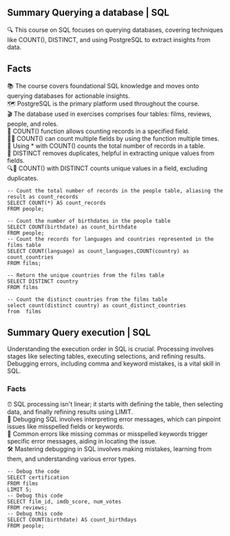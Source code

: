 ## Summary Querying a database | SQL

🔍 This course on SQL focuses on querying databases, covering techniques like COUNT(), DISTINCT, and using PostgreSQL to extract insights from data.

## Facts
📚 The course covers foundational SQL knowledge and moves onto querying databases for actionable insights. <br/>
🗺️ PostgreSQL is the primary platform used throughout the course.<br/>
🎬 The database used in exercises comprises four tables: films, reviews, people, and roles.<br/>
🔢 COUNT() function allows counting records in a specified field.<br/>
🔢🔤 COUNT() can count multiple fields by using the function multiple times.<br/>
🌟 Using * with COUNT() counts the total number of records in a table.<br/>
🚫 DISTINCT removes duplicates, helpful in extracting unique values from fields.<br/>
🔍🔢 COUNT() with DISTINCT counts unique values in a field, excluding duplicates.<br/>
```
-- Count the total number of records in the people table, aliasing the result as count_records
SELECT COUNT(*) AS count_records
FROM people;

-- Count the number of birthdates in the people table
SELECT COUNT(birthdate) as count_birthdate
FROM people;
-- Count the records for languages and countries represented in the films table
SELECT COUNT(language) as count_languages,COUNT(country) as count_countries
FROM films;

-- Return the unique countries from the films table
SELECT DISTINCT country
FROM films

-- Count the distinct countries from the films table
select count(distinct country) as count_distinct_countries
from  films
```

## Summary Query execution | SQL
Understanding the execution order in SQL is crucial. Processing involves stages like selecting tables, executing selections, and refining results. Debugging errors, including comma and keyword mistakes, is a vital skill in SQL.

### Facts
⏰ SQL processing isn't linear; it starts with defining the table, then selecting data, and finally refining results using LIMIT.<br/>
🐞 Debugging SQL involves interpreting error messages, which can pinpoint issues like misspelled fields or keywords.<br/>
📝 Common errors like missing commas or misspelled keywords trigger specific error messages, aiding in locating the issue.<br/>
🛠 Mastering debugging in SQL involves making mistakes, learning from them, and understanding various error types.<br/>
```
-- Debug the code
SELECT certification
FROM films
LIMIT 5;
-- Debug this code
SELECT film_id, imdb_score, num_votes
FROM reviews;
-- Debug this code
SELECT COUNT(birthdate) AS count_birthdays
FROM people;

```
